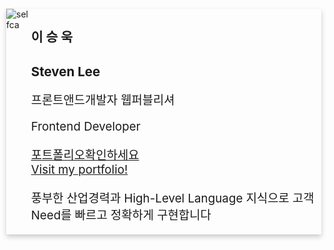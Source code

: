 <!DOCTYPE html>
<html lang="en">
<head>
  <meta charset="UTF-8">
  <meta name="viewport" content="width=device-width, initial-scale=1.0">
  <meta http-equiv="X-UA-Compatible" content="ie=edge">
  <title>Document</title>
  <style>
  .container h1 { font-size: calc(112.5% + 0.5vw); }
  .container p { font-size: calc(100% + 0.5vw); }
  .container a { font-size: calc(100% + 0.5vw); }
body {
  margin-left: 10px;
  margin-top: 10px;
  padding: 0;
}
  .card {
    box-shadow: 0 4px 8px 0 rgba(0,0,0,0.2);
    display: flex;
    transition: 0.3s;
  }

  .card:hover {
    box-shadow: 0 8px 16px 0 rgba(0,0,0,0.2);
  }

  .container {
    padding: 2px;
    margin-left: auto;
  }
  .container>h1,p {
    font-size: calc (115% + 0.5vw)
  }
/*.card img {
  width: 5vw;
  height: 10vh;
  border-radius: 50%;
  }*/
  #pic #pot {
  max-width: 100%;
  height: auto;
  border-radius: 40%;
}
  </style>
  </head>
  <body>
  <div class="card">
    <div id="pic">
      <img id="pot" src="https://stevenlee4083.github.io/images/sosewon.jpeg" alt="selfca">
    </div>
    <div class="container">
      <h1>이 승 욱</h1>
      <h1>Steven Lee</h1>
      <p>프론트앤드개발자 웹퍼블리셔</p>
      <p>Frontend Developer</p>
      <a href="https://stevenlee4083.github.io/responsive_web_design/fcctrial527.html">포트폴리오확인하세요</a><br>
      <a href="https://stevenlee4083.github.io/responsive_web_design/fcctrial527.html">Visit my portfolio!</a>
      <p>풍부한 산업경력과 High-Level Language 지식으로 고객 Need를 빠르고 정확하게 구현합니다</p>
    </div>
  </div>
</body>
</html>

